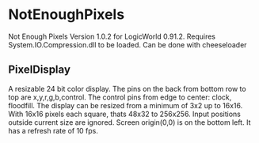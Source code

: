 # NotEnoughPixels

 Not Enough Pixels Version 1.0.2 for LogicWorld 0.91.2.
 Requires System.IO.Compression.dll to be loaded. Can be done with cheeseloader

## PixelDisplay

A resizable 24 bit color display. The pins on the back from bottom row to top are x,y,r,g,b,control. The control pins from edge to center: clock, floodfill. The display can be resized from a minimum of 3x2 up to 16x16. With 16x16 pixels each square, thats 48x32 to 256x256. Input positions outside current size are ignored. Screen origin(0,0) is on the bottom left. It has a refresh rate of 10 fps.